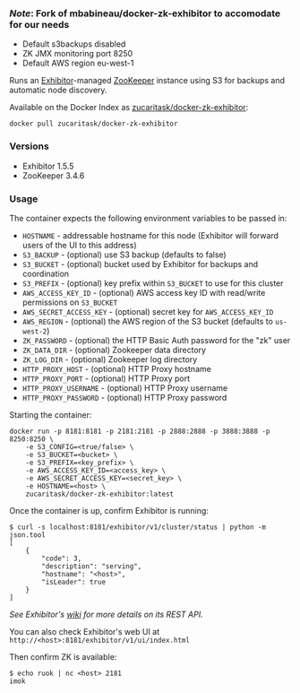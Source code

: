 ### *Note*: Fork of mbabineau/docker-zk-exhibitor to accomodate for our needs
  - Default s3backups disabled
  - ZK JMX monitoring port 8250
  - Default AWS region eu-west-1

Runs an [Exhibitor](https://github.com/Netflix/exhibitor)-managed [ZooKeeper](http://zookeeper.apache.org/) instance using S3 for backups and automatic node discovery.

Available on the Docker Index as [zucaritask/docker-zk-exhibitor](https://index.docker.io/u/zucaritask/docker-zk-exhibitor/):

    docker pull zucaritask/docker-zk-exhibitor

### Versions
* Exhibitor 1.5.5
* ZooKeeper 3.4.6

### Usage
The container expects the following environment variables to be passed in:

* `HOSTNAME` - addressable hostname for this node (Exhibitor will forward users of the UI to this address)
* `S3_BACKUP` - (optional) use S3 backup (defaults to false)
* `S3_BUCKET` - (optional) bucket used by Exhibitor for backups and coordination
* `S3_PREFIX` - (optional) key prefix within `S3_BUCKET` to use for this cluster
* `AWS_ACCESS_KEY_ID` - (optional) AWS access key ID with read/write permissions on `S3_BUCKET`
* `AWS_SECRET_ACCESS_KEY` - (optional) secret key for `AWS_ACCESS_KEY_ID`
* `AWS_REGION` - (optional) the AWS region of the S3 bucket (defaults to `us-west-2`)
* `ZK_PASSWORD` - (optional) the HTTP Basic Auth password for the "zk" user
* `ZK_DATA_DIR` - (optional) Zookeeper data directory
* `ZK_LOG_DIR` - (optional) Zookeeper log directory
* `HTTP_PROXY_HOST` - (optional) HTTP Proxy hostname
* `HTTP_PROXY_PORT` - (optional) HTTP Proxy port
* `HTTP_PROXY_USERNAME` - (optional) HTTP Proxy username
* `HTTP_PROXY_PASSWORD` - (optional) HTTP Proxy password

Starting the container:

    docker run -p 8181:8181 -p 2181:2181 -p 2888:2888 -p 3888:3888 -p 8250:8250 \
        -e S3_CONFIG=<true/false> \
        -e S3_BUCKET=<bucket> \
        -e S3_PREFIX=<key_prefix> \
        -e AWS_ACCESS_KEY_ID=<access_key> \
        -e AWS_SECRET_ACCESS_KEY=<secret_key> \
        -e HOSTNAME=<host> \
        zucaritask/docker-zk-exhibitor:latest

Once the container is up, confirm Exhibitor is running:

    $ curl -s localhost:8181/exhibitor/v1/cluster/status | python -m json.tool
    [
        {
            "code": 3, 
            "description": "serving", 
            "hostname": "<host>", 
            "isLeader": true
        }
    ]
_See Exhibitor's [wiki](https://github.com/Netflix/exhibitor/wiki/REST-Introduction) for more details on its REST API._

You can also check Exhibitor's web UI at `http://<host>:8181/exhibitor/v1/ui/index.html`

Then confirm ZK is available:

    $ echo ruok | nc <host> 2181
    imok
